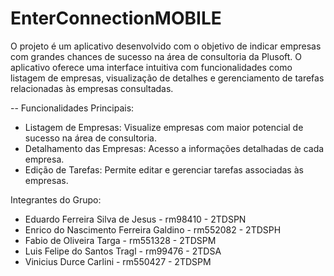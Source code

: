# EnterConnectionMOBILE
O projeto é um aplicativo desenvolvido com o objetivo de indicar empresas com grandes chances de sucesso na área de consultoria da Plusoft. O aplicativo oferece uma interface intuitiva com funcionalidades como listagem de empresas, visualização de detalhes e gerenciamento de tarefas relacionadas às empresas consultadas.

-- Funcionalidades Principais:
- Listagem de Empresas: Visualize empresas com maior potencial de sucesso na área de consultoria.
- Detalhamento das Empresas: Acesso a informações detalhadas de cada empresa.
- Edição de Tarefas: Permite editar e gerenciar tarefas associadas às empresas.

Integrantes do Grupo:

- Eduardo Ferreira Silva de Jesus - rm98410 - 2TDSPN
- Enrico do Nascimento Ferreira Galdino - rm552082 - 2TDSPH
- Fabio de Oliveira Targa - rm551328 - 2TDSPM
- Luis Felipe do Santos Tragl - rm99476 - 2TDSA
- Vinicius Durce Carlini - rm550427 - 2TDSPM
